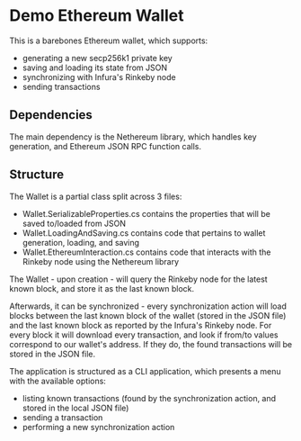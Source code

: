 # Demo Ethereum Wallet

This is a barebones Ethereum wallet, which supports:

- generating a new secp256k1 private key
- saving and loading its state from JSON
- synchronizing with Infura's Rinkeby node
- sending transactions

## Dependencies

The main dependency is the Nethereum library, which handles key generation, and Ethereum JSON RPC
function calls.

## Structure

The Wallet is a partial class split across 3 files:

- Wallet.SerializableProperties.cs contains the properties that will be saved to/loaded from JSON
- Wallet.LoadingAndSaving.cs contains code that pertains to wallet generation, loading, and saving
- Wallet.EthereumInteraction.cs contains code that interacts with the Rinkeby node using the Nethereum library

The Wallet - upon creation - will query the Rinkeby node for the latest known block, and store it as the
last known block.

Afterwards, it can be synchronized - every synchronization action will load blocks between the last known block 
of the wallet (stored in the JSON file) and the last known block as reported by the Infura's Rinkeby node. For
every block it will download every transaction, and look if from/to values correspond to our wallet's address. If they
do, the found transactions will be stored in the JSON file.

The application is structured as a CLI application, which presents a menu with the available options:

- listing known transactions (found by the synchronization action, and stored in the local JSON file)
- sending a transaction
- performing a new synchronization action

